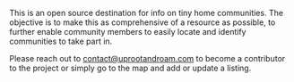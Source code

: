 This is an open source destination for info on tiny home communities. The objective is to make this as comprehensive of a resource as possible, to further enable community members to easily locate and identify communities to take part in.

Please reach out to contact@uprootandroam.com to become a contributor to the project or simply go to the map and add or update a listing. 

